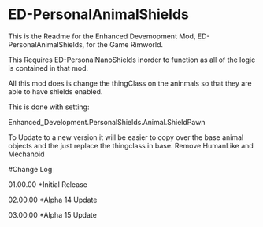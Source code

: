 # ED-PersonalAnimalShields
This is the Readme for the Enhanced Devemopment Mod, ED-PersonalAnimalShields, for the Game Rimworld.

This Requires ED-PersonalNanoShields inorder to function as all of the logic is contained in that mod.

All this mod does is change the thingClass on the aninmals so that they are able to have shields enabled.


This is done with setting:

<thingClass>Enhanced_Development.PersonalShields.Animal.ShieldPawn</thingClass>

To Update to a new version it will be easier to copy over the base animal objects and the just replace the thingclass in base.
Remove HumanLike and Mechanoid

#Change Log

01.00.00
*Initial Release

02.00.00
*Alpha 14 Update

03.00.00
*Alpha 15 Update